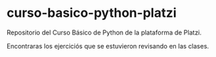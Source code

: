 # curso-basico-python-platzi
Repositorio del Curso Básico de Python de la plataforma de Platzi.

Encontraras los ejerciciós que se estuvieron revisando en las clases.
